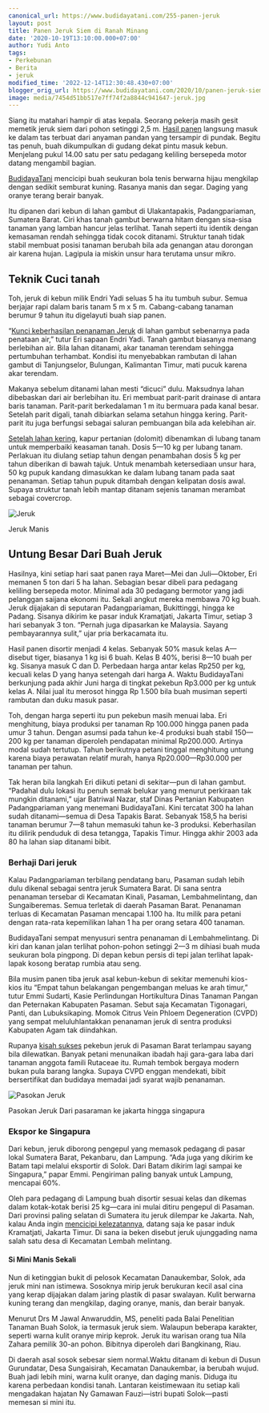 ```yaml
---
canonical_url: https://www.budidayatani.com/255-panen-jeruk
layout: post
title: Panen Jeruk Siem di Ranah Minang
date: '2020-10-19T13:10:00.000+07:00'
author: Yudi Anto
tags:
- Perkebunan
- Berita
- jeruk
modified_time: '2022-12-14T12:30:48.430+07:00'
blogger_orig_url: https://www.budidayatani.com/2020/10/panen-jeruk-siem-di-ranah-minang.html
image: media/7454d51bb517e7ff74f2a8844c941647-jeruk.jpg
---
```

Siang itu matahari hampir di atas kepala. Seorang pekerja masih gesit memetik jeruk siem dari pohon setinggi 2,5 m. [Hasil panen](https://www.budidayatani.com/2019/06/kisah-sukses-mengembangkan-varietas.html) langsung masuk ke dalam tas terbuat dari anyaman pandan yang tersampir di pundak. Begitu tas penuh, buah dikumpulkan di gudang dekat pintu masuk kebun. Menjelang pukul 14.00 satu per satu pedagang keliling bersepeda motor datang mengambil bagian.

 [BudidayaTani](https://www.budidayatani.com/) mencicipi buah seukuran bola tenis berwarna hijau mengkilap dengan sedikit semburat kuning. Rasanya manis dan segar. Daging yang oranye terang berair banyak.

 Itu dipanen dari kebun di lahan gambut di Ulakantapakis, Padangpariaman, Sumatera Barat. Ciri khas tanah gambut berwarna hitam dengan sisa-sisa tanaman yang lamban hancur jelas terlihat. Tanah seperti itu identik dengan kemasaman rendah sehingga tidak cocok ditanami. Struktur tanah tidak stabil membuat posisi tanaman berubah bila ada genangan atau dorongan air karena hujan. Lagipula ia miskin unsur hara terutama unsur mikro.

## Teknik Cuci tanah

 Toh, jeruk di kebun milik Endri Yadi seluas 5 ha itu tumbuh subur. Semua berjajar rapi dalam baris tanam 5 m x 5 m. Cabang-cabang tanaman berumur 9 tahun itu digelayuti buah siap panen.

 “[Kunci keberhasilan penanaman Jeruk](https://www.budidayatani.com/2020/04/analisis-usaha-perkebunan-jeruk-siam.html) di lahan gambut sebenarnya pada penataan air,” tutur Eri sapaan Endri Yadi. Tanah gambut biasanya memang berlebihan air. Bila lahan ditanami, akar tanaman terendam sehingga pertumbuhan terhambat. Kondisi itu menyebabkan rambutan di lahan gambut di Tanjungselor, Bulungan, Kalimantan Timur, mati pucuk karena akar terendam.

 Makanya sebelum ditanami lahan mesti “dicuci” dulu. Maksudnya lahan dibebaskan dari air berlebihan itu. Eri membuat parit-parit drainase di antara baris tanaman. Parit-parit berkedalaman 1 m itu bermuara pada kanal besar. Setelah parit digali, tanah dibiarkan selama setahun hingga kering. Parit-parit itu juga berfungsi sebagai saluran pembuangan bila ada kelebihan air.

 [Setelah lahan kering](https://www.budidayatani.com/2019/06/pemilihan-lahan-yang-potensial-untuk.html), kapur pertanian (dolomit) dibenamkan di lubang tanam untuk memperbaiki keasaman tanah. Dosis 5—10 kg per lubang tanam. Perlakuan itu diulang setiap tahun dengan penambahan dosis 5 kg per tahun diberikan di bawah tajuk. Untuk menambah ketersediaan unsur hara, 50 kg pupuk kandang dimasukkan ke dalam lubang tanam pada saat penanaman. Setiap tahun pupuk ditambah dengan kelipatan dosis awal. Supaya struktur tanah lebih mantap ditanam sejenis tanaman merambat sebagai covercrop.

 ![Jeruk](https://blogger.googleusercontent.com/img/b/R29vZ2xl/AVvXsEjWkZH3EU8xlIgvGS6oFzXtzbR5Cs7wUFmQUWLx2fci-7bJL4U4zSXHWcuBbD_V8kNh9b-gSuvrHtd4YwAxAqKtwPZYzJHoud5A-UIx_BHmWK65Illr8vz6hy8OEZwbCY1AR1tJZPJdm54B/s625/jeruk.jpg) 

Jeruk Manis 

 ## Untung Besar Dari Buah Jeruk

 Hasilnya, kini setiap hari saat panen raya Maret—Mei dan Juli—Oktober, Eri memanen 5 ton dari 5 ha lahan. Sebagian besar dibeli para pedagang keliling bersepeda motor. Minimal ada 30 pedagang bermotor yang jadi pelanggan saijana ekonomi itu. Sekali angkut mereka membawa 70 kg buah. Jeruk dijajakan di seputaran Padangpariaman, Bukittinggi, hingga ke Padang. Sisanya dikirim ke pasar induk Kramatjati, Jakarta Timur, setiap 3 hari sebanyak 3 ton. “Pernah juga dipasarkan ke Malaysia. Sayang pembayarannya sulit,” ujar pria berkacamata itu.

 Hasil panen disortir menjadi 4 kelas. Sebanyak 50% masuk kelas A—disebut tiger, biasanya 1 kg isi 6 buah. Kelas B 40%, berisi 8—10 buah per kg. Sisanya masuk C dan D. Perbedaan harga antar kelas Rp250 per kg, kecuali kelas D yang hanya setengah dari harga A. Waktu BudidayaTani berkunjung pada akhir Juni harga di tingkat pekebun Rp3.000 per kg untuk kelas A. Nilai jual itu merosot hingga Rp 1.500 bila buah musiman seperti rambutan dan duku masuk pasar.

 Toh, dengan harga seperti itu pun pekebun masih menuai laba. Eri menghitung, biaya produksi per tanaman Rp 100.000 hingga panen pada umur 3 tahun. Dengan asumsi pada tahun ke-4 produksi buah stabil 150—200 kg per tanaman diperoleh pendapatan minimal Rp200.000. Artinya modal sudah tertutup. Tahun berikutnya petani tinggal menghitung untung karena biaya perawatan relatif murah, hanya Rp20.000—Rp30.000 per tanaman per tahun.

 Tak heran bila langkah Eri diikuti petani di sekitar—pun di lahan gambut. “Padahal dulu lokasi itu penuh semak belukar yang menurut perkiraan tak mungkin ditanami,” ujar Batriwal Nazar, staf Dinas Pertanian Kabupaten Padangpariaman yang menemani BudidayaTani. Kini tercatat 300 ha lahan sudah ditanami—semua di Desa Tapakis Barat. Sebanyak 158,5 ha berisi tanaman berumur 7—8 tahun memasuki tahun ke-3 produksi. Keberhasilan itu dilirik penduduk di desa tetangga, Tapakis Timur. Hingga akhir 2003 ada 80 ha lahan siap ditanami bibit.

 ### Berhaji Dari jeruk

 Kalau Padangpariaman terbilang pendatang baru, Pasaman sudah lebih dulu dikenal sebagai sentra jeruk Sumatera Barat. Di sana sentra penanaman tersebar di Kecamatan Kinali, Pasaman, Lembahmelintang, dan Sungaiberemas. Semua terletak di daerah Pasaman Barat. Penanaman terluas di Kecamatan Pasaman mencapai 1.100 ha. Itu milik para petani dengan rata-rata kepemilikan lahan 1 ha per orang setara 400 tanaman.

 BudidayaTani sempat menyusuri sentra penanaman di Lembahmelintang. Di kiri dan kanan jalan terlihat pohon-pohon setinggi 2—3 m dihiasi buah muda seukuran bola pingpong. Di depan kebun persis di tepi jalan terlihat lapak-lapak kosong beratap rumbia atau seng. 

 Bila musim panen tiba jeruk asal kebun-kebun di sekitar memenuhi kios-kios itu “Empat tahun belakangan pengembangan meluas ke arah timur,” tutur Emmi Sudarti, Kasie Perlindungan Hortikultura Dinas Tanaman Pangan dan Peternakan Kabupaten Pasaman. Sebut saja Kecamatan Tigonagari, Panti, dan Lubuksikaping. Momok Citrus Vein Phloem Degeneration (CVPD) yang sempat meluluhlantakkan penanaman jeruk di sentra produksi Kabupaten Agam tak diindahkan.

 Rupanya [kisah sukses](https://www.budidayatani.com/2019/06/raup-untung-lewat-bisnis-jeruk-frimong.html) pekebun jeruk di Pasaman Barat terlampau sayang bila dilewatkan. Banyak petani menunaikan ibadah haji gara-gara laba dari tanaman anggota famili Rutaceae itu. Rumah tembok bergaya modern bukan pula barang langka. Supaya CVPD enggan mendekati, bibit bersertifikat dan budidaya memadai jadi syarat wajib penanaman.

 ![Pasokan Jeruk](https://blogger.googleusercontent.com/img/b/R29vZ2xl/AVvXsEhzZ1aFe_kdw38CcKXBFCkl7NcV7FYwG0vKpPTpEH4_eQYu9yYJGjqD-kWHXD_9wkYBxbVzDcPaGNDMhg5rrwCqe5479H2ftVLrQ4fOy80CmoAWjSP4Nj8lUhJGMVLaWkklflnnfy6BMhIv/s679/kebun_jeruk.jpg) 

Pasokan Jeruk Dari pasaraman ke jakarta hingga singapura 

 ### Ekspor ke Singapura

 Dari kebun, jeruk diborong pengepul yang memasok pedagang di pasar lokal Sumatera Barat, Pekanbaru, dan Lampung. “Ada juga yang dikirim ke Batam tapi melalui eksportir di Solok. Dari Batam dikirim lagi sampai ke Singapura,” papar Emmi. Pengiriman paling banyak untuk Lampung, mencapai 60%.

 Oleh para pedagang di Lampung buah disortir sesuai kelas dan dikemas dalam kotak-kotak berisi 25 kg—cara ini mulai ditiru pengepul di Pasaman. Dari provinsi paling selatan di Sumatera itu jeruk dilempar ke Jakarta. Nah, kalau Anda ingin [mencicipi kelezatannya](https://www.budidayatani.com/2019/06/tiga-varietas-jeruk-unggulan-nasional.html), datang saja ke pasar induk Kramatjati, Jakarta Timur. Di sana ia beken disebut jeruk ujunggading nama salah satu desa di Kecamatan Lembah melintang.

 #### Si Mini Manis Sekali

 Nun di ketinggian bukit di pelosok Kecamatan Danaukembar, Solok, ada jeruk mini nan istimewa. Sosoknya mirip jeruk berukuran kecil asal cina yang kerap dijajakan dalam jaring plastik di pasar swalayan. Kulit berwarna kuning terang dan mengkilap, daging oranye, manis, dan berair banyak.

 Menurut Drs M Jawal Anwaruddin, MS, peneliti pada Balai Penelitian Tanaman Buah Solok, ia termasuk jeruk siem. Walaupun beberapa karakter, seperti warna kulit oranye mirip keprok. Jeruk itu warisan orang tua Nila Zahara pemilik 30-an pohon. Bibitnya diperoleh dari Bangkinang, Riau.

 Di daerah asal sosok sebesar siem normal.Waktu ditanam di kebun di Dusun Gurundatar, Desa Sungaisirah, Kecamatan Danaukembar, ia berubah wujud. Buah jadi lebih mini, warna kulit oranye, dan daging manis. Diduga itu karena perbedaan kondisi tanah. Lantaran keistimewaan itu setiap kali mengadakan hajatan Ny Gamawan Fauzi—istri bupati Solok—pasti memesan si mini itu.

